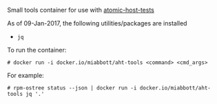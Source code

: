 Small tools container for use with [atomic-host-tests](https://github.com/projectatomic/atomic-host-tests)

As of 09-Jan-2017, the following utilities/packages are installed
  - `jq`

To run the container:

`# docker run -i docker.io/miabbott/aht-tools <command> <cmd_args>`

For example:

`# rpm-ostree status --json | docker run -i docker.io/miabbott/aht-tools jq '.'`
